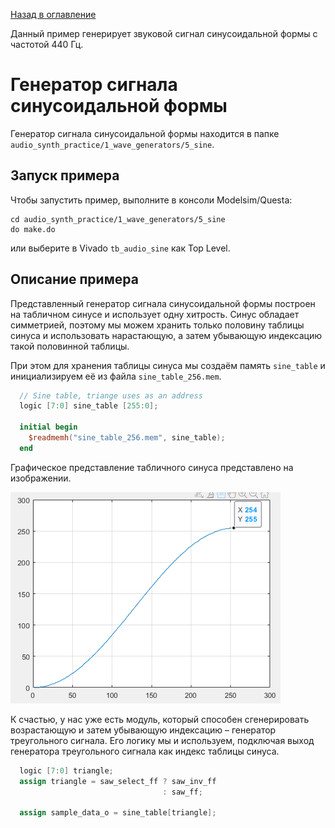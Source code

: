 [Назад в оглавление](../../README.md)

Данный пример генерирует звуковой сигнал синусоидальной формы с частотой 440 Гц.


# Генератор сигнала синусоидальной формы
Генератор сигнала синусоидальной формы находится в папке `audio_synth_practice/1_wave_generators/5_sine`.


## Запуск примера
Чтобы запустить пример, выполните в консоли Modelsim/Questa:
```
cd audio_synth_practice/1_wave_generators/5_sine
do make.do
```
или выберите в Vivado `tb_audio_sine` как Top Level.

## Описание примера

Представленный генератор сигнала синусоидальной формы построен на табличном синусе и использует одну хитрость. Синус обладает симметрией, поэтому мы можем хранить только половину таблицы синуса и использовать нарастающую, а затем убывающую индексацию такой половинной таблицы.

При этом для хранения таблицы синуса мы создаём память `sine_table` и инициализируем её из файла `sine_table_256.mem`.

```verilog
  // Sine table, triange uses as an address
  logic [7:0] sine_table [255:0];

  initial begin
    $readmemh("sine_table_256.mem", sine_table);
  end
```

Графическое представление табличного синуса представлено на изображении.

![Alt text](../../img/image.png)

К счастью, у нас уже есть модуль, который способен сгенерировать возрастающую и затем убывающую индексацию – генератор треугольного сигнала. Его логику мы и используем, подключая выход генератора треугольного сигнала как индекс таблицы синуса.

```verilog
  logic [7:0] triangle;
  assign triangle = saw_select_ff ? saw_inv_ff
                                  : saw_ff;

  assign sample_data_o = sine_table[triangle];
```
